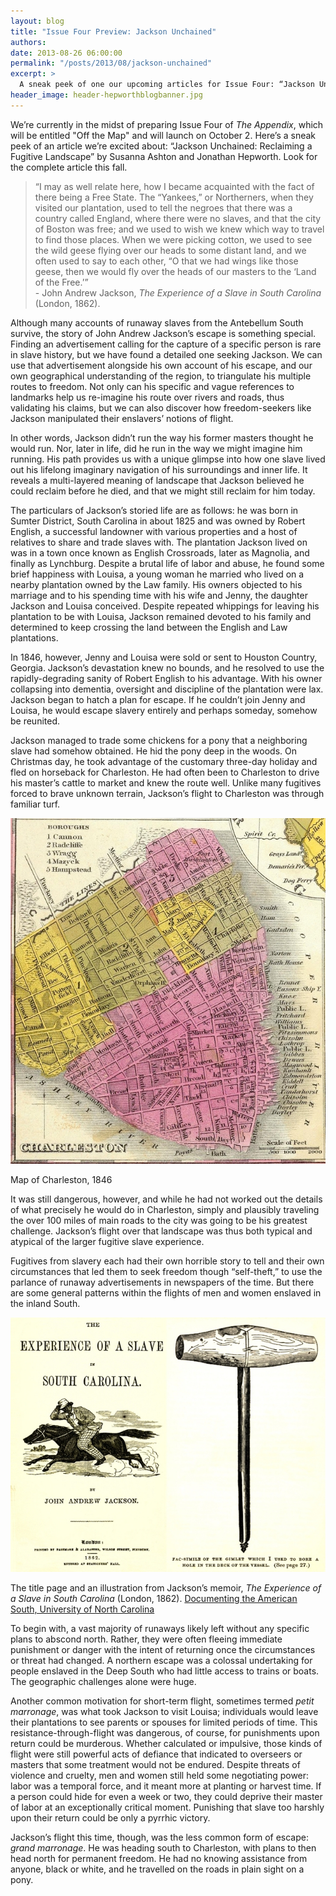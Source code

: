 ```yaml
---
layout: blog
title: "Issue Four Preview: Jackson Unchained"
authors:
date: 2013-08-26 06:00:00
permalink: "/posts/2013/08/jackson-unchained"
excerpt: >
  A sneak peek of one our upcoming articles for Issue Four: “Jackson Unchained: Reclaiming a Fugutive Landscape” by Susanna Ashton and Jonathan Hepworth.
header_image: header-hepworthblogbanner.jpg
---
```

<p class="alternate-voice">
  We’re currently in the midst of preparing Issue Four of <em>The Appendix</em>, which will be entitled "Off the Map" and will launch on October 2. Here’s a sneak peek of an article we’re excited about: “Jackson Unchained: Reclaiming a Fugitive Landscape” by Susanna Ashton and Jonathan Hepworth. Look for the complete article this fall.
</p>

>“I may as well relate here, how I became acquainted with the fact of there being a Free State. The “Yankees,” or Northerners, when they visited our plantation, used to tell the negroes that there was a country called England, where there were no slaves, and that the city of Boston was free; and we used to wish we knew which way to travel to find those places. When we were picking cotton, we used to see the wild geese flying over our heads to some distant land, and we often used to say to each other, “O that we had wings like those geese, then we would fly over the heads of our masters to the ‘Land of the Free.’” <br> - John Andrew Jackson, *The Experience of a Slave in South Carolina* (London, 1862).

Although many accounts of runaway slaves from the Antebellum South survive, the story of John Andrew Jackson’s escape is something special. Finding an advertisement calling for the capture of a specific person is rare in slave history, but we have found a detailed one seeking Jackson. We can use that advertisement alongside his own account of his escape, and our own geographical understanding of the region, to triangulate his multiple routes to freedom. Not only can his specific and vague references to landmarks help us re-imagine his route over rivers and roads, thus validating his claims, but we can also discover how freedom-seekers like Jackson manipulated their enslavers’ notions of flight.

In other words, Jackson didn’t run the way his former masters thought he would run. Nor, later in life, did he run in the way we might imagine him running. His path provides us with a unique glimpse into how one slave lived out his lifelong imaginary navigation of his surroundings and inner life. It reveals a multi-layered meaning of landscape that Jackson believed he could reclaim before he died, and that we might still reclaim for him today.

The particulars of Jackson’s storied life are as follows: he was born in Sumter District, South Carolina in about 1825 and was owned by Robert English, a successful landowner with various properties and a host of relatives to share and trade slaves with. The plantation Jackson lived on was in a town once known as English Crossroads, later as Magnolia, and finally as Lynchburg. Despite a brutal life of labor and abuse, he found some brief happiness with Louisa, a young woman he married who lived on a nearby plantation owned by the Law family. His owners objected to his marriage and to his spending time with his wife and Jenny, the daughter Jackson and Louisa conceived. Despite repeated whippings for leaving his plantation to be with Louisa, Jackson remained devoted to his family and determined to keep crossing the land between the English and Law plantations.

In 1846, however, Jenny and Louisa were sold or sent to Houston Country, Georgia. Jackson’s devastation knew no bounds, and he resolved to use the rapidly-degrading sanity of Robert English to his advantage. With his owner collapsing into dementia, oversight and discipline of the plantation were lax. Jackson began to hatch a plan for escape. If he couldn’t join Jenny and Louisa, he would escape slavery entirely and perhaps someday, somehow be reunited.

Jackson managed to trade some chickens for a pony that a neighboring slave had somehow obtained. He hid the pony deep in the woods. On Christmas day, he took advantage of the customary three-day holiday and fled on horseback for Charleston. He had often been to Charleston to drive his master’s cattle to market and knew the route well. Unlike many fugitives forced to brave unknown terrain, Jackson’s flight to Charleston was through familiar turf.

<div class="inline-image alternate-voice">
  <a class="fancybox" href="/images/blog/2013/08/hepworth6-large.jpg">
    <img src="/images/blog/2013/08/hepworth6-medium.jpg" width="640" alt="Jackson’s Route" />
  </a>
  <p class="caption">
    <span class="credit">
      Map of Charleston, 1846
    </span>
  </p>
</div>

It was still dangerous, however, and while he had not worked out the details of what precisely he would do in Charleston, simply and plausibly traveling the over 100 miles of main roads to the city was going to be his greatest challenge. Jackson’s flight over that landscape was thus both typical and atypical of the larger fugitive slave experience.

Fugitives from slavery each had their own horrible story to tell and their own circumstances that led them to seek freedom though “self-theft,” to use the parlance of runaway advertisements in newspapers of the time. But there are some general patterns within the flights of men and women enslaved in the inland South.

<div class="inline-image">
  <a class="fancybox" href="/images/blog/2013/08/hepworth8-large.jpg">
    <img src="/images/blog/2013/08/hepworth8-medium.jpg" width="640" alt="Jackson’s Memoir" />
  </a>
  <p class="caption">
    The title page and an illustration from Jackson’s memoir, <em>The Experience of a Slave in South Carolina</em> (London, 1862).
    <span class="credit">
      <a href="http://docsouth.unc.edu/fpn/jackson/jackson.html" target="_blank">Documenting the American South, University of North Carolina</a>
    </span>
  </p>
</div>

To begin with, a vast majority of runaways likely left without any specific plans to abscond north. Rather, they were often fleeing immediate punishment or danger with the intent of returning once the circumstances or threat had changed. A northern escape was a colossal undertaking for people enslaved in the Deep South who had little access to trains or boats. The geographic challenges alone were huge.

Another common motivation for short-term flight, sometimes termed *petit marronage*, was what took Jackson to visit Louisa; individuals would leave their plantations to see parents or spouses for limited periods of time. This resistance-through-flight was dangerous, of course, for punishments upon return could be murderous. Whether calculated or impulsive, those kinds of flight were still powerful acts of defiance that indicated to overseers or masters that some treatment would not be endured. Despite threats of violence and cruelty, men and women still held some negotiating power: labor was a temporal force, and it meant more at planting or harvest time. If a person could hide for even a week or two, they could deprive their master of labor at an exceptionally critical moment. Punishing that slave too harshly upon their return could be only a pyrrhic victory.

Jackson’s flight this time, though, was the less common form of escape: *grand marronage*. He was heading south to Charleston, with plans to then head north for permanent freedom. He had no knowing assistance from anyone, black or white, and he travelled on the roads in plain sight on a pony.
